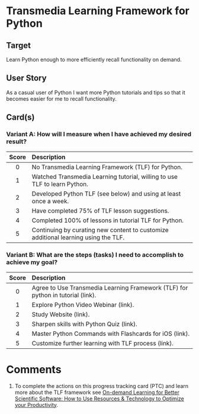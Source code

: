 # Transmedia Learning Framework for Python

## Target

Learn Python enough to more efficiently recall functionality on demand.

## User Story

As a casual user of Python I want more Python tutorials and tips so that it becomes easier for me to recall functionality.

## Card(s)

### Variant A: How will I measure when I have achieved my desired result?

| Score         | Description |
| :-------------: | :------------- |
| 0 | No Transmedia Learning Framework (TLF) for Python. |
| 1 | Watched Transmedia Learning tutorial, willing to use TLF to learn Python. |
| 2 | Developed Python TLF (see below) and using at least once a week. |
| 3 | Have completed 75% of TLF lesson suggestions. |
| 4 | Completed 100% of lessons in tutorial TLF for Python. |
| 5 | Continuing by curating new content to customize additional learning using the TLF. |

### Variant B: What are the steps (tasks) I need to accomplish to achieve my goal?

| Score         | Description |
| :-------------: | :------------- |
| 0 | Agree to Use Transmedia Learning Framework (TLF) for python in tutorial (link). |
| 1 | Explore Python Video Webinar (link). |
| 2 | Study Website (link). |
| 3 | Sharpen skills with Python Quiz (link). |
| 4 | Master Python Commands with Flashcards for iOS (link). |
| 5 | Customize further learning with TLF process (link). |

# Comments
1. To complete the actions on this progress tracking card (PTC) and learn more about the TLF framework see  [On-demand Learning for Better Scientific Software: How to Use Resources & Technology to Optimize your Productivity](http://ideas-productivity.org/events/hpc-best-practices-webinars/#webinar018).
